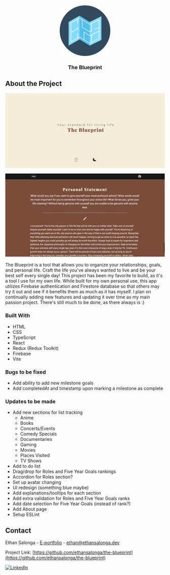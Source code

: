 <a name="readme-top"></a>

<!-- PROJECT LOGO -->
<br />
<div align="center">
  <img src="/public/blueprint.svg" alt="Logo" width="160" height="160">

  <h3 align="center">The Blueprint</h3>
</div>

<!-- ABOUT THE PROJECT -->

## About the Project

[![product-screenshot]](https://sprightly-meerkat-c0f6f6.netlify.app/)

[![product-screenshot2]](https://sprightly-meerkat-c0f6f6.netlify.app/)

The Blueprint is a tool that allows you to organize your relationships, goals, and personal life. Craft the life you've always wanted to live and be your best self every single day! This project has been my favorite to build, as it's a tool I use for my own life. While built for my own personal use, this app utilizes Firebase authentication and Firestore database so that others may try it out and see if it benefits them as much as it has myself. I plan on continually adding new features and updating it over time as my main passion project. There's still much to be done, as there always is :)

### Built With

- HTML
- CSS
- TypeScript
- React
- Redux (Redux Toolkit)
- Firebase
- Vite

### Bugs to be fixed

- Add ability to add new milestone goals
- Add completedAt and timestamp upon marking a milestone as complete

### Updates to be made

- Add new sections for list tracking
  - Anime
  - Books
  - Concerts/Events
  - Comedy Specials
  - Documentaries
  - Gaming
  - Movies
  - Places Visited
  - TV Shows
- Add to do list
- Drag/drop for Roles and Five Year Goals rankings
- Accordion for Roles section?
- Set up avatar changing
- UI redesign (something blue maybe)
- Add explanations/tooltips for each section
- Add extra validation for Roles and Five Year Goals ranks
- Add date selection for Five Year Goals (instead of rank?)
- Add About page
- Setup ESLint

<!-- CONTACT -->

## Contact

Ethan Salonga - [E-portfolio](https://ethansalonga.dev/) - ethan@ethansalonga.dev

Project Link: [https://github.com/ethansalonga/the-blueprint](https://github.com/ethansalonga/the-blueprint)

[![LinkedIn][linkedin-shield]][linkedin-url]

<!-- MARKDOWN LINKS & IMAGES -->

[linkedin-shield]: https://img.shields.io/badge/-LinkedIn-black.svg?style=for-the-badge&logo=linkedin&colorB=555
[linkedin-url]: https://www.linkedin.com/in/ethan-salonga/
[product-screenshot]: src/assets/screenshot1.png
[product-screenshot2]: src/assets/screenshot2.png
[react.js]: https://img.shields.io/badge/React-20232A?style=for-the-badge&logo=react&logoColor=61DAFB
[react-url]: https://reactjs.org/
